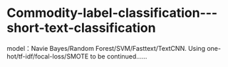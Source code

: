 # Commodity-label-classification---short-text-classification
model：Navie Bayes/Random Forest/SVM/Fasttext/TextCNN. Using one-hot/tf-idf/focal-loss/SMOTE
to be continued......
